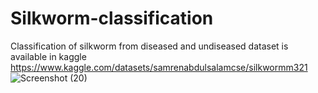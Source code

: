 # Silkworm-classification
Classification of silkworm from diseased and undiseased
dataset is available in kaggle https://www.kaggle.com/datasets/samrenabdulsalamcse/silkwormm321
![Screenshot (20)](https://user-images.githubusercontent.com/108793964/192128836-6c7105e2-8ba3-4eb7-84c3-59d715afa732.png)
